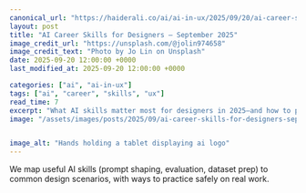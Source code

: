 ```yaml
---
canonical_url: "https://haiderali.co/ai/ai-in-ux/2025/09/20/ai-career-skills-for-designers-sep-2025/"
layout: post
title: "AI Career Skills for Designers — September 2025"
image_credit_url: "https://unsplash.com/@jolin974658"
image_credit_text: "Photo by Jo Lin on Unsplash"
date: 2025-09-20 12:00:00 +0000
last_modified_at: 2025-09-20 12:00:00 +0000

categories: ["ai", "ai-in-ux"]
tags: ["ai", "career", "skills", "ux"]
read_time: 7
excerpt: "What AI skills matter most for designers in 2025—and how to practice them without losing craft."
image: "/assets/images/posts/2025/09/ai-career-skills-for-designers-sep-2025.jpg"


image_alt: "Hands holding a tablet displaying ai logo"
---
```


We map useful AI skills (prompt shaping, evaluation, dataset prep) to common design scenarios, with ways to practice safely on real work.
